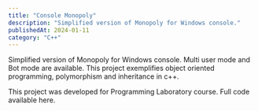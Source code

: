 ```yaml
---
title: "Console Monopoly"
description: "Simplified version of Monopoly for Windows console."
publishedAt: 2024-01-11
category: "C++"
---
```


Simplified version of Monopoly for Windows console. Multi user mode and Bot mode are available. This project exemplifies object oriented programming, polymorphism and inheritance in c++.

This project was developed for Programming Laboratory course.
Full code available here.